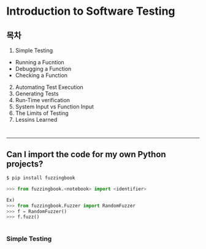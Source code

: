 # Introduction to Software Testing

## 목차

1. Simple Testing
  * Running a Fucntion
  * Debugging a Function
  * Checking a Function
2. Automating Test Execution
3. Generating Tests
4. Run-Time verification
5. System Input vs Function Input
6. The Limits of Testing
7. Lessins Learned

#
---

## Can I import the code for my own Python projects?

```bash
$ pip install fuzzingbook
```

```python
>>> from fuzzingbook.<notebook> import <identifier>

Ex)
>>> from fuzzingbook.Fuzzer import RandomFuzzer
>>> f = RandomFuzzer()
>>> f.fuzz()
```

#

### Simple Testing
